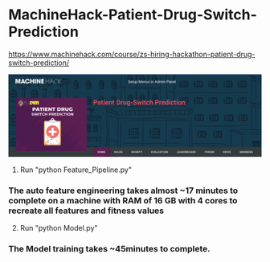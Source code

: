 # MachineHack-Patient-Drug-Switch-Prediction
https://www.machinehack.com/course/zs-hiring-hackathon-patient-drug-switch-prediction/

<img src="image.png"></a>

1. Run "python Feature_Pipeline.py"
### The auto feature engineering takes almost ~17 minutes to complete on a machine with RAM of 16 GB with 4 cores to recreate all features and fitness values


2. Run "python Model.py"
### The Model training takes ~45minutes to complete.
